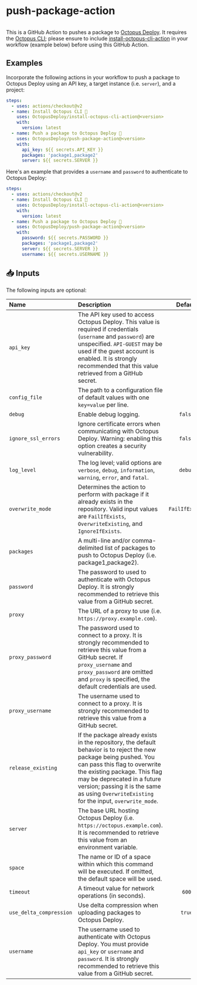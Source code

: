 # push-package-action

<img alt= "" src="https://github.com/OctopusDeploy/push-package-action/raw/main/assets/github-actions-octopus.png" />

This is a GitHub Action to pushes a package to [Octopus Deploy](https://octopus.com/). It requires the [Octopus CLI](https://octopus.com/docs/octopus-rest-api/octopus-cli); please ensure to include [install-octopus-cli-action](https://github.com/OctopusDeploy/install-octopus-cli-action) in your workflow (example below) before using this GitHub Action.

## Examples

Incorporate the following actions in your workflow to push a package to Octopus Deploy using an API key, a target instance (i.e. `server`), and a project:

```yml
steps:
  - uses: actions/checkout@v2
  - name: Install Octopus CLI 🐙
    uses: OctopusDeploy/install-octopus-cli-action@<version>
    with:
      version: latest
  - name: Push a package to Octopus Deploy 🐙
    uses: OctopusDeploy/push-package-action@<version>
    with:
      api_key: ${{ secrets.API_KEY }}
      packages: 'package1,package2'
      server: ${{ secrets.SERVER }}
```

Here's an example that provides a `username` and `password` to authenticate to Octopus Deploy:

```yml
steps:
  - uses: actions/checkout@v2
  - name: Install Octopus CLI 🐙
    uses: OctopusDeploy/install-octopus-cli-action@<version>
    with:
      version: latest
  - name: Push a package to Octopus Deploy 🐙
    uses: OctopusDeploy/push-package-action@<version>
    with:
      password: ${{ secrets.PASSWORD }}
      packages: 'package1,package2'
      server: ${{ secrets.SERVER }}
      username: ${{ secrets.USERNAME }}
```

## 📥 Inputs

The following inputs are optional:

| Name                    | Description                                                                                                                                                                                                                                                                                                      |    Default     |
| :---------------------- | :--------------------------------------------------------------------------------------------------------------------------------------------------------------------------------------------------------------------------------------------------------------------------------------------------------------- | :------------: |
| `api_key`               | The API key used to access Octopus Deploy. This value is required if credentials (`username` and `password`) are unspecified. `API-GUEST` may be used if the guest account is enabled. It is strongly recommended that this value retrieved from a GitHub secret.                                                |                |
| `config_file`           | The path to a configuration file of default values with one `key=value` per line.                                                                                                                                                                                                                                |                |
| `debug`                 | Enable debug logging.                                                                                                                                                                                                                                                                                            |    `false`     |
| `ignore_ssl_errors`     | Ignore certificate errors when communicating with Octopus Deploy. Warning: enabling this option creates a security vulnerability.                                                                                                                                                                                |    `false`     |
| `log_level`             | The log level; valid options are `verbose`, `debug`, `information`, `warning`, `error`, and `fatal`.                                                                                                                                                                                                             |    `debug`     |
| `overwrite_mode`        | Determines the action to perform with package if it already exists in the repository. Valid input values are `FailIfExists`, `OverwriteExisting`, and `IgnoreIfExists`.                                                                                                                                          | `FailIfExists` |
| `packages`              | A multi-line and/or comma-delimited list of packages to push to Octopus Deploy (i.e. package1,package2).                                                                                                                                                                                                         |                |
| `password`              | The password to used to authenticate with Octopus Deploy. It is strongly recommended to retrieve this value from a GitHub secret.                                                                                                                                                                                |                |
| `proxy`                 | The URL of a proxy to use (i.e. `https://proxy.example.com`).                                                                                                                                                                                                                                                    |                |
| `proxy_password`        | The password used to connect to a proxy. It is strongly recommended to retrieve this value from a GitHub secret. If `proxy_username` and `proxy_password` are omitted and `proxy` is specified, the default credentials are used.                                                                                |                |
| `proxy_username`        | The username used to connect to a proxy. It is strongly recommended to retrieve this value from a GitHub secret.                                                                                                                                                                                                 |                |
| `release_existing`      | If the package already exists in the repository, the default behavior is to reject the new package being pushed. You can pass this flag to overwrite the existing package. This flag may be deprecated in a future version; passing it is the same as using `OverwriteExisting` for the input, `overwrite_mode`. |                |
| `server`                | The base URL hosting Octopus Deploy (i.e. `https://octopus.example.com`). It is recommended to retrieve this value from an environment variable.                                                                                                                                                                 |                |
| `space`                 | The name or ID of a space within which this command will be executed. If omitted, the default space will be used.                                                                                                                                                                                                |                |
| `timeout`               | A timeout value for network operations (in seconds).                                                                                                                                                                                                                                                             |     `600`      |
| `use_delta_compression` | Use delta compression when uploading packages to Octopus Deploy.                                                                                                                                                                                                                                                 |     `true`     |
| `username`              | The username used to authenticate with Octopus Deploy. You must provide `api_key` or `username` and `password`. It is strongly recommended to retrieve this value from a GitHub secret.                                                                                                                          |                |
